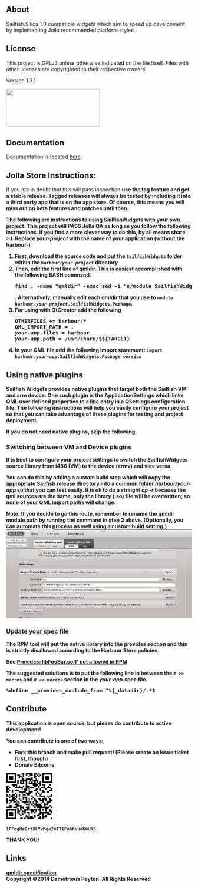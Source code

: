 <h2>About</h2>
Sailfish.Silica 1.0 compatible widgets which aim to speed up development by implementing Jolla recommended platform styles.

<h2>License</h2>

This project is GPLv3 unless otherwise indicated on the file itself. Files with other licenses are copyrighted to their respective owners.

Version 1.3.1
<p>
<img src="http://www.gnu.org/graphics/gplv3-127x51.png" width="254" height="102" />

<h2> Documentation </h2>
Documentation is located <a href="https://rawgit.com/prplmnky/sailfish-widgets/master/Documentation/index.html">here</a>.

<h2>Jolla Store Instructions: </h2>
If you are in doubt that this will pass inspection <strong>use the tag feature and get a stable release<strong>. Tagged releases will <strong>always</strong> be tested by including it into a third party app that is on the app store. Of course, this means you will miss out on beta features and patches until then.

The following are instructions to using SailfishWidgets with your own project. This project will <strong>PASS</strong> Jolla QA as long as you follow the following instructions. If you find a more clever way to do this, by all means share :-). Replace <em>your-project</em> with the name of your application (without the harbour-)
<ol>
  <li> First, download the source code and put the <code>SailfishWidgets</code> folder within the <code>harbour/<em>your-project</em></code> directory</li>
  <li> Then, edit the first line of qmldir. This is easiest accomplished with the following BASH command. 
<pre>find . -name "qmldir" -exec sed -i "s/module SailfishWidgets/module harbour.<em>yourAppName</em>.SailfishWidgets/" \{} \;</pre>.
Alternatively, manually edit each qmldir that you use to <code>module harbour.<em>your-project</em>.SailfishWidgets.</em>Package</em></code>.</li>
  <li> For using with QtCreator add the following
<pre>
OTHERFILES += harbour/*
QML_IMPORT_PATH = .
<em>your-app</em>.files = harbour
<em>your-app</em>.path = /usr/share/$${TARGET}
</pre>
   </li>
   <li> In your QML file add the following import statement: <code>import harbour.<em>your-app</em>.SailfishWidgets.<em>Package</em> <em>version</em></code></li>
</ol>

<h2> Using native plugins </h2>
Sailfish Widgets provides native plugins that target both the Sailfish VM and arm device. One such plugin is the ApplicationSettings which links QML user defined properties to a line entry in a QSettings configuration file. The following instructions will help you easily configure your project so that you can take advantage of these plugins for testing and project deployment.

If you do not need native plugins, skip the following.

<h3>Switching between VM and Device plugins</h3>
It is best to configure your project settings to switch the SailfishWidgets source library from i486 (VM) to the device (armv) and vice versa.

You can do this by adding a custom build step which will copy the appropriate Sailfish release directory into a common folder <em>harbour/your-app</em> so that you can test easily. It is ok to do a straight <em>cp -r</em> because the qml sources are the same, only the library (.so) file will be overwritten; so none of your QML import paths will change.

<strong>Note:</strong> If you decide to go this route, remember to rename the qmldir module path by running the command in step 2 above. (Optionally, you can automate this process as well using a custom build setting.)</strong>
<img src="build_process.png" />

<h3>Update your spec file</h3>
The RPM tool will put the native library into the provides section and this is strictly disallowed according to the Harbour Store policies.

See <a href="https://harbour.jolla.com/faq#2.6.0">Provides: libFooBar.so.1' not allowed in RPM</a>

The suggested solutions is to put the following line in between the <code># &gt;&gt; macros</code> and <code># &lt;&lt; macros</code> section in the <em>your-app</em>.spec file.
<pre>%define __provides_exclude_from ^%{_datadir}/.*$</pre>


<h2>Contribute</h2>

This application is open source,  but please do contribute to active development!
<p>
You can contribute in one of two ways:
<ul>
<li>Fork this branch and make pull request! (Please create an issue ticket first, though)
<li>Donate Bitcoins
</ul>
<p>
<img src="bitcoinaddy.png" />
<p>
<code>1PFqgHeGrtXLYvMge2mTT1FohKuuoKmUN5</code>

<p>

THANK YOU!

<h2>Links</h2>
<a href="http://qt-project.org/doc/qt-5/qtqml-modules-qmldir.html">qmldir specification</a>

<br>
Copyright ©2014 Dametrious Peyton. All Rights Reserved
